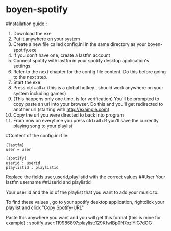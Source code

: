 # boyen-spotify

#Installation guide :

1. Download the exe 
2. Put it anywhere on your system
3. Create a new file called config.ini in the same directory as your boyen-spotify.exe
4. If you don't have one, create a lastfm account
5. Connect spotify with lastfm in your spotify desktop application's settings 
4. Refer to the next chapter for the config file content. Do this before going to the next step.
5. Start the exe
6. Press ctrl+alt+r (this is a global hotkey , should work anywhere on your system including games)
7. (This happens only one time, is for verification) You'll be prompted to copy paste an url into your browser. Do this and you'll get redirected to another url (starting with http://example.com)
8. Copy the url you were directed to back into program
9. From now on everytime you press ctrl+alt+R you'll save the currently playing song to your playlist

#Content of the config.ini file:

```
[lastfm]
user = user

[spotify]
userid : userid
playlistid : playlistid
```
Replace the fields user,userid,playlistid with the correct values
##User
Your lastfm username
##Userid and playlistid

Your user id and the id of the playlist that you want to add your music to.

To find these values , go to your spotify desktop application, rightclick your playlist and click "Copy Spotify-URL"

Paste this anywhere you want and you will get this format (this is mine for example) : spotify:user:119986897:playlist:129KfwIBp0N7pzlYlG7dOG






